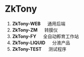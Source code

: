 # ZkTony

 1. **ZkTony-WEB** &emsp; 通用后端
 2. **ZkTony-ZM** &emsp; 转膜仪
 3. **ZkTony-FY** &emsp; 全自动孵育工作站
 5. **ZkTony-LIQUID** &emsp; 分液产品
 6. **ZkTony-TEST** &emsp; 测试程序
